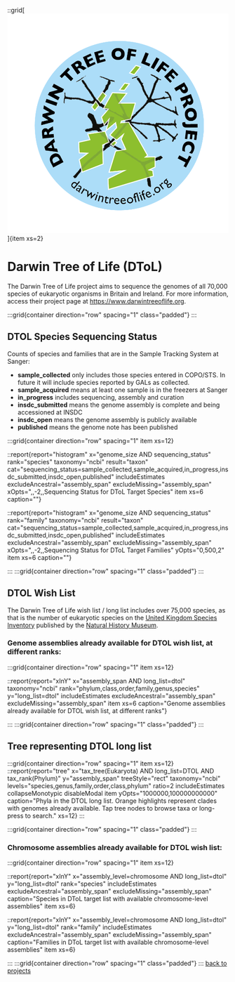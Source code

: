 ::grid[![GoaT](/static/images/DToL_Logo_with_text.png)]{item xs=2}

# Darwin Tree of Life (DToL)
The Darwin Tree of Life project aims to sequence the genomes of all 70,000 species of eukaryotic organisms in Britain and Ireland. For more information, access their project page at https://www.darwintreeoflife.org.

:::grid{container direction="row" spacing="1" class="padded"}
:::

## DTOL Species Sequencing Status

Counts of species and families that are in the Sample Tracking System at Sanger:

* **sample_collected** only includes those species entered in COPO/STS. In future it will include species reported by GALs as collected.
* **sample_acquired** means at least one sample is in the freezers at Sanger
* **in_progress** includes sequencing, assembly and curation
* **insdc_submitted** means the genome assembly is complete and being accessioned at INSDC
* **insdc_open** means the genome assembly is publicly available
* **published** means the genome note has been published

:::grid{container direction="row" spacing="1" item xs=12}

::report{report="histogram" x="genome_size AND sequencing_status" rank="species" taxonomy="ncbi" result="taxon" cat="sequencing_status=sample_collected,sample_acquired,in_progress,insdc_submitted,insdc_open,published" includeEstimates excludeAncestral="assembly_span" excludeMissing="assembly_span" xOpts=",,-2,,Sequencing Status for DToL Target Species" item xs=6 caption=""}

::report{report="histogram" x="genome_size AND sequencing_status" rank="family" taxonomy="ncbi" result="taxon" cat="sequencing_status=sample_collected,sample_acquired,in_progress,insdc_submitted,insdc_open,published" includeEstimates excludeAncestral="assembly_span" excludeMissing="assembly_span" xOpts=",,-2,,Sequencing Status for DToL Target Families" yOpts="0,500,2" item xs=6 caption=""}

:::
:::grid{container direction="row" spacing="1" class="padded"}
:::

## DTOL Wish List

The Darwin Tree of Life wish list / long list includes over 75,000 species, as that is the number of eukaryotic species on the [United Kingdom Species Inventory](https://www.gbif.org/dataset/dbaa27eb-29e7-4cbb-8eab-3f689cfce116) published by the [Natural History Museum](https://www.nhm.ac.uk/our-science/data/uk-species.html).

### Genome assemblies already available for DTOL wish list, at different ranks:

:::grid{container direction="row" spacing="1" item xs=12}

::report{report="xInY" x="assembly_span AND long_list=dtol" taxonomy="ncbi" rank="phylum,class,order,family,genus,species" y="long_list=dtol" includeEstimates excludeAncestral="assembly_span" excludeMissing="assembly_span" item xs=6 caption="Genome assemblies already available for DTOL wish list, at different ranks"}

:::
:::grid{container direction="row" spacing="1" class="padded"}
:::

## Tree representing DTOL long list

:::grid{container direction="row" spacing="1" item xs=12}
::report{report="tree" x="tax_tree(Eukaryota) AND long_list=DTOL AND tax_rank(Phylum)" y="assembly_span" treeStyle="rect" taxonomy="ncbi" levels="species,genus,family,order,class,phylum" ratio=2 includeEstimates collapseMonotypic disableModal item yOpts="1000000,100000000000" caption="Phyla in the DTOL long list. Orange highlights represent clades with genomes already available. Tap tree nodes to browse taxa or long-press to search." xs=12}
:::

:::grid{container direction="row" spacing="1" class="padded"}
:::

### Chromosome assemblies already available for DTOL wish list:

:::grid{container direction="row" spacing="1" item xs=12}

::report{report="xInY" x="assembly_level=chromosome AND long_list=dtol" y="long_list=dtol" rank="species" includeEstimates excludeAncestral="assembly_span" excludeMissing="assembly_span" caption="Species in DToL target list with available chromosome-level assemblies" item xs=6}

::report{report="xInY" x="assembly_level=chromosome AND long_list=dtol" y="long_list=dtol" rank="family" includeEstimates excludeAncestral="assembly_span" excludeMissing="assembly_span" caption="Families in DToL target list with available chromosome-level assemblies" item xs=6}

:::
:::grid{container direction="row" spacing="1" class="padded"}
:::
[back to projects](/projects)

